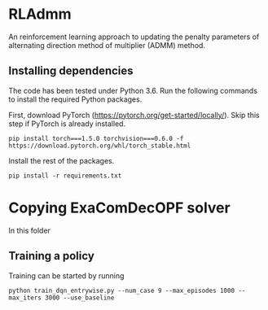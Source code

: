 # RLAdmm

An reinforcement learning approach to updating the penalty parameters of alternating direction method of multiplier (ADMM) method.

## Installing dependencies
The code has been tested under Python 3.6. Run the following commands to install the required Python packages.

First, download PyTorch (https://pytorch.org/get-started/locally/). Skip this step if PyTorch is already installed.
```
pip install torch===1.5.0 torchvision===0.6.0 -f https://download.pytorch.org/whl/torch_stable.html
```
Install the rest of the packages.
```
pip install -r requirements.txt
```

# Copying ExaComDecOPF solver
In this folder


## Training a policy
Training can be started by running
```
python train_dqn_entrywise.py --num_case 9 --max_episodes 1000 --max_iters 3000 --use_baseline
```
